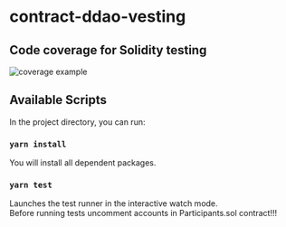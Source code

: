 # contract-ddao-vesting

## Code coverage for Solidity testing

![coverage example][1]

[1]: https://gateway.pinata.cloud/ipfs/Qmb8zMJDANf4XLEUhrwandzrxqq15iYb7Y2uNPHAneWyER?preview=1

## Available Scripts

In the project directory, you can run:

### `yarn install`

You will install all dependent packages.

### `yarn test`

Launches the test runner in the interactive watch mode.\
Before running tests uncomment accounts in Participants.sol contract!!!
